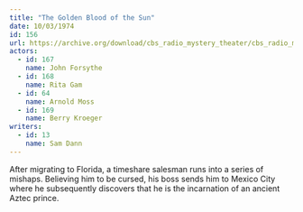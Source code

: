 ```yaml
---
title: "The Golden Blood of the Sun"
date: 10/03/1974
id: 156
url: https://archive.org/download/cbs_radio_mystery_theater/cbs_radio_mystery_theater-0151-0200.zip/cbs_radio_mystery_theater-0151-0200%2Fcbsrmt_0156_the_golden_blood_of_the_sun.mp3
actors:  
  - id: 167
    name: John Forsythe  
  - id: 168
    name: Rita Gam  
  - id: 64
    name: Arnold Moss  
  - id: 169
    name: Berry Kroeger
writers:  
  - id: 13
    name: Sam Dann
---
```

After migrating to Florida, a timeshare salesman runs into a series of mishaps. Believing him to be cursed, his boss sends him to Mexico City where he subsequently discovers that he is the incarnation of an ancient Aztec prince.